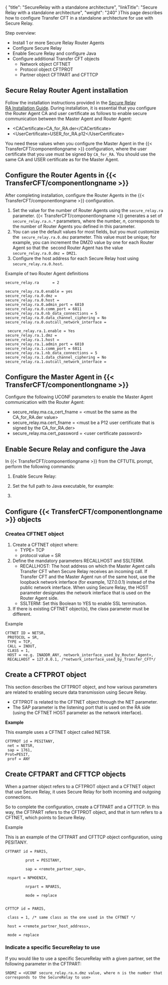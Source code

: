 {
    "title": "SecureRelay with a standalone architecture",
    "linkTitle": "Secure Relay with a standalone architecture",
    "weight": "240"
}This page describes how to configure Transfer CFT in a standalone architecture for use with Secure Relay.

Step overview:

-   Install 1 or more Secure Relay Router Agents
-   Configure Secure Relay
-   Enable Secure Relay and configure Java
-   Configure additional Transfer CFT objects
    -   Network object CFTNET
    -   Protocol object CFTPROT
    -   Partner object CFTPART and CFTTCP

## Secure Relay Router Agent installation

Follow the installation instructions provided in the [Secure Relay RA Installation Guide](https://docs.axway.com/bundle/SecureRelay_271_InstallationGuide_allOS_en_PDF/resource/SecureRelayRA_InstallationGuide_allOS_en_PDF.pdf). During installation, it is essential that you configure the Router Agent CA and user certificate as follows to enable secure communication between the Master Agent and Router Agent:

-   &lt;CACertificate>CA\_for\_RA.der&lt;/CACertificate>
-   &lt;UserCertificate>USER\_for\_RA.p12&lt;/UserCertificate>

You need these values when you configure the Master Agent in the {{< TransferCFT/componentlongname  >}} configuration, where the user certificate that you use must be signed by `CA_for_RA`. You should use the same CA and USER certificate as for the Master Agent.

## Configure the Router Agents in {{< TransferCFT/componentlongname  >}}

After completing installation, configure the Router Agents in the {{< TransferCFT/componentlongname  >}} configuration.

1.  Set the value for the number of Router Agents using the `secure_relay.ra` parameter. {{< TransferCFT/componentlongname >}} generates a set of `secure_relay.ra.n.*` parameters, where the number, *n*, corresponds to the number of Router Agents you defined in this parameter.
2.  You can use the default values for most fields, but you must customize the` secure_relay.ra.0.dmz` parameter. This value must be unique; for example, you can increment the DMZ0 value by one for each Router Agent so that the  second Router Agent has the value` secure_relay.ra.0.dmz = DMZ1`.
3.  Configure the host address for each Secure Relay host using `secure_relay.ra.0.host`.

Example of two Router Agent definitions



    secure_relay.ra      = 2
     
    secure_relay.ra.0.enable = yes
    secure_relay.ra.0.dmz = 
    secure_relay.ra.0.host = 
    secure_relay.ra.0.admin_port = 6810
    secure_relay.ra.0.comm_port = 6811 
    secure_relay.ra.0.nb_data_connections = 5
    secure_relay.ra.0.data_channel_ciphering = No
    secure_relay.ra.0.outcall_network_interface =
     
     secure_relay.ra.1.enable = Yes
    secure_relay.ra.1.dmz = 
    secure_relay.ra.1.host = 
    secure_relay.ra.1.admin_port = 6810
    secure_relay.ra.1.comm_port = 6811  
    secure_relay.ra.1.nb_data_connections = 5
    secure_relay.ra.1.data_channel_ciphering = No
    secure_relay.ra.1.outcall_network_interface =

## Configure the Master Agent in {{< TransferCFT/componentlongname  >}}

Configure the following UCONF parameters to enable the Master Agent communication with the Router Agent:

-   secure\_relay.ma.ca\_cert\_fname = &lt;must be the same as the CA\_for\_RA.der value>
-   secure\_relay.ma.cert\_fname = &lt;must be a P12 user certificate that is signed by the CA\_for\_RA.der>
-   secure\_relay.ma.cert\_password = &lt;user certificate password>

## Enable Secure Relay and configure the Java

In {{< TransferCFT/componentlongname  >}} from the CFTUTIL prompt, perform the following commands:

1.  Enable Secure Relay:  

2.  Set the full path to Java executable, for example:  

3.  

## Configure {{< TransferCFT/componentlongname  >}} objects

### Createa CFTNET object

1.  Create a CFTNET object where:
    -   TYPE= TCP
    -   protocol value = SR
2.  Define the mandatory parameters RECALLHOST and SSLTERM.
    -   RECALLHOST: The host address on which the Master Agent calls Transfer CFT when Secure Relay receives an incoming call. If Transfer CFT and the Master Agent run of the same host, use the loopback network interface (for example, 127.0.0.1) instead of the public network interface. When using Secure Relay, the HOST parameter designates the network interface that is used on the Router Agent side.
    -   SSLTERM: Set this Boolean to YES to enable SSL termination.
3.  If there is existing CFTNET object(s), the class parameter must be different.

Example



    CFTNET ID = NETSR,
     PROTOCOL = SR,
     TYPE = TCP,
     CALL = INOUT,
     CLASS = 1,
     HOST = <e.g. INADDR_ANY, network_interface_used_by_Router_Agent>,
     RECALLHOST = 127.0.0.1, /*network_interface_used_by_Transfer_CFT*/

## Create a CFTPROT object

This section describes the CFTPROT object, and how various parameters are related to enabling secure data transmission using Secure Relay.

-   CFTPROT is related to the CFTNET object through the NET parameter.
-   The SAP parameter is the listening port that is used on the RA side (using the CFTNET HOST parameter as the network interface).

**Example**

This example uses a CFTNET object called NETSR.



    CFTPROT id = PESITANY,
     net = NETSR,
     sap = 1761,
    Prot=PESIT,
     prof = ANY

## Create CFTPART and CFTTCP objects

When a partner object refers to a CFTPROT object and a CFTNET object that use Secure Relay, it uses Secure Relay for both incoming and outgoing connections.

So to complete the configuration, create a CFTPART and a CFTTCP. In this way, the CFTPART refers to the CFTPROT object, and that in turn refers to a CFTNET, which points to Secure Relay.

Example

This is an example of the CFTPART and CFTTCP object configuration, using PESITANY.



    CFTPART id = PARIS,

             prot = PESITANY,

             sap = <remote_partner_sap>,
            
     nspart = NPHOENIX,

             nrpart = NPARIS,

             mode = replace 

     
    CFTTCP id = PARIS,
           
     class = 1, /* same class as the one used in the CFTNET */
           
     host = <remote_partner_host_address>,
           
     mode = replace

### Indicate a specific SecureRelay to use

If you would like to use a specific SecureRelay with a given partner, set the following parameter in the CFTPART:


    SRDMZ = <UCONF secure_relay.ra.n.dmz value, where n is the number that corresponds to the SecureRelay to use>
